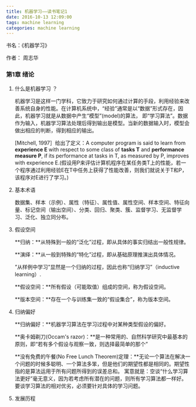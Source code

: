 ```yaml
---
title: 机器学习——读书笔记1
date: 2016-10-13 12:09:00 
tags: machine learning
categories: machine learning
---
```


书名：《机器学习》

作者： 周志华

### 第1章 绪论

1. 什么是机器学习 ？

	机器学习是这样一门学科，它致力于研究如何通过计算的手段，利用经验来改善系统自身的性能。在计算机系统中，“经验”通常是以“数据”形式存在，因此，机器学习就是从数据中产生“模型”(model)的算法， 即“学习算法”。数据作为输入，机器学习算法处理后得到输出是模型。当新的数据输入时，模型会做出相应的判断，得到相应的输出。
	
	[Mitchell, 1997］给出了定义：A computer program is said to learn from **experience E** with respect to some class of **tasks T** and **performance measure P**, if its performance at tasks in T, as measured by P, improves with experience E.(假设用P来评估计算机程序在某任务类T上的性能，若一个程序通过利用经验E在T中任务上获得了性能改善，则我们就说关于T和P，该程序对E进行了学习。)

2. 基本术语
	
	数据集、样本（示例）、属性（特征）、属性值、属性空间、样本空间、特征向量、标记空间（输出空间）、分类、回归、聚类、簇、监督学习、无监督学习、泛化、独立同分布。

3. 假设空间

	**归纳：**从特殊到一般的“泛化”过程，即从具体的事实归结出一般性规律。

	**演绎：**从一般到特殊的“特化”过程，即从基础原理推演出具体情况。

	”从样例中学习”显然是一个归纳的过程，因此也称“归纳学习”（inductive learning）.
	
	**假设空间：**所有假设（可能取值）组成的空间，称为假设空间。

	**版本空间：**存在一个与训练集一致的“假设集合”，称为版本空间。	
4. 归纳偏好

	**归纳偏好：**机器学习算法在学习过程中对某种类型假设的偏好。
	
	**奥卡姆剃刀(Occam's razor)：**是一种常用的、自然科学研究中最基本的原则，即“若有多个假设与观察一致，则选择最简单的那个”
	
	**没有免费的午餐(No Free Lunch Theorem)定理：**无论一个算法在解决一个问题的时候多聪明、一个算法多笨，但是他们的期望性都是相同的。期望性指的是算法运用于所有问题所得到的误差总和。 寓意就是：空谈“什么学习算法更好”毫无意义，因为若考虑所有潜在的问题，则所有学习算法都一样好。要谈学习算法的相对优劣，必须要针对具体的学习问题。
	
5. 发展历程




